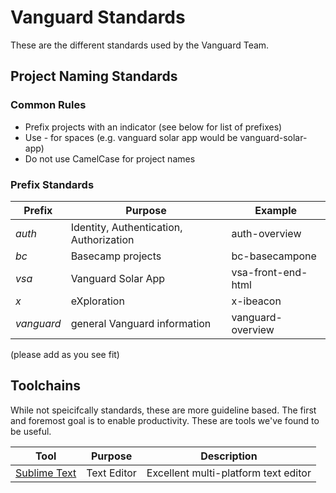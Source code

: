 # Vanguard Standards
These are the different standards used by the Vanguard Team.

## Project Naming Standards
### Common Rules
- Prefix projects with an indicator (see below for list of prefixes)
- Use - for spaces (e.g. vanguard solar app would be vanguard-solar-app)
- Do not use CamelCase for project names

### Prefix Standards
| Prefix        | Purpose           | Example  |
| ------------- | ------------- | ------ |
| _auth_     | Identity, Authentication, Authorization | auth-overview |
| _bc_       | Basecamp projects | bc-basecampone |
| _vsa_      | Vanguard Solar App      |   vsa-front-end-html |
| _x_        | eXploration       |    x-ibeacon |
| _vanguard_ | general Vanguard information | vanguard-overview |

(please add as you see fit)

## Toolchains
While not speicifcally standards, these are more guideline based. The first and foremost goal is to enable productivity. These are tools we've found to be useful.

| Tool | Purpose | Description |
| ---- | ------- | ----------- |
| [Sublime Text](https://www.sublimetext.com/) | Text Editor | Excellent multi-platform text editor |

